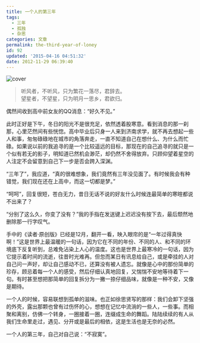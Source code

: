 ```yaml
---
title: 一个人的第三年
tags:
  - 三年
  - 孤独
  - 杂思
categories: 文章
permalink: the-third-year-of-loney
id: 92
updated: '2015-04-16 04:51:32'
date: 2012-11-29 06:39:40
---
```


![cover](https://cat.yufan.me/cats/20130102143411.jpg)

>听风者，不听风，只为繁花一落尽，君辞去。  
>望星者，不望星，只为明月一思乡，君欲归。

<!--more-->

偶然间收到高中前女友的QQ消息：“好久不见。”

此时正好是下午，冬日的阳光不是很充足，依然透着股寒意。看到消息的那一刹那，心里茫然间有些恍惚。高中毕业后只身一人来到济南求学，就不再去想起一些人和事，匆匆碌碌地在城市的角落奔走，一直不知道自己在想什么、为什么而忙碌。如果说以前的我追寻的是一个比较遥远的目标，那现在的自己追寻的就只是一个似有若无的影子，明知道已然机会渺茫，却仍然不舍得放弃。只顾仰望着星空的人注定不会留意到自己下一步是否会跨入深渊。

“三年了”，我应道，“真的很难想象，我们竟然有三年没见面了。有时候我会有种错觉，我们现在还在上高中，而这一切都是梦。”

“呵呵”，回复很短，苍白无力，昔日无话不说的好友什么时候连最简单的寒暄都说不出来了？

“分别了这么久，你变了没有？”我的手指在发送键上迟迟没有按下去，最后颓然地删除那一行字叹气。

手中的《读者·原创版》已经是12月，翻开一看，映入眼帘的是“一年过得真快啊！”这是世界上最温暖的一句话，因为它在不同的年份、不同的人、和不同的环境底下反复听到，总难免沾染上人心的温度。这也是世界上最寒冷的一句话，因为它提示着时间的流逝，往昔时光难再。但忽而某日有讯息给自己，或是牵挂的人对自己问一声好，却让自己感动不已，还算没有被人遗忘。就像是心中的那份简单的珍存，顾忌着每一个人的感受，然后仔细认真地回复，又惴惴不安地等待着下一句。有时甚至想把那简单的回复拆分为一撇一捺仔细品味，就像是一种不安，又像是期待。

一个人的时候，容易联想到孤单的滋味。也正如徐思贤写的那样：我们会卸下坚强的外壳，露出那颗也曾有过伤怀的心，想想在记忆中流淌的一些人，一些事。而相聚和离别，仿佛一个转身，一圈接着一圈，连缀成生命的舞蹈。陆陆续续的有人从我们生命里走过，遇见、分开或是最后的相依，这是生活也是无奈的必然。

一个人的第三年，自己对自己说：“不寂寞”。
